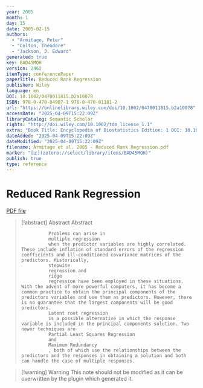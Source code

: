 ```yaml
---
year: 2005
month: 1
day: 15
date: 2005-02-15
authors:
  - "Armitage, Peter"
  - "Colton, Theodore"
  - "Jackson, J. Edward"
generated: true
key: BAD45MQH
version: 2462
itemType: conferencePaper
paperTitle: Reduced Rank Regression
publisher: Wiley
language: en
DOI: 10.1002/0470011815.b2a10078
ISBN: 978-0-470-84907-1 978-0-470-01181-2
url: "https://onlinelibrary.wiley.com/doi/10.1002/0470011815.b2a10078"
accessDate: "2025-04-09T15:22:09Z"
libraryCatalog: Semantic Scholar
rights: "http://doi.wiley.com/10.1002/tdm_license_1.1"
extra: "Book Title: Encyclopedia of Biostatistics Edition: 1 DOI: 10.1002/0470011815.b2a10078"
dateAdded: "2025-04-09T15:22:09Z"
dateModified: "2025-04-09T15:22:09Z"
filename: Armitage et al. 2005 - Reduced Rank Regression.pdf
marker: "[🇿](zotero://select/library/items/BAD45MQH)"
publish: true
type: reference
---
```

# Reduced Rank Regression

[PDF file](/Papers/PDFs/Armitage%20et%20al.%202005%20-%20Reduced%20Rank%20Regression.pdf)

> [!abstract] Abstract
> Abstract
>             
>               Problems can arise in
>               multiple regression
>               when the predictor variables are highly correlated. These include inflation of standard errors of the regression coefficients and ill‐conditioned covariance matrices of the predictors. Historically,
>               stepwise
>               regression and
>               ridge
>               regression have been employed in these situations. With the advent of more powerful computers, it has become a common practice to obtain the principal components of the predictors variables and use them as predictors. However, there is no guarantee that the largest components will be good predictors.
>               Latent root regression
>               is a possible alternative in which the response variable is included in the principal components solution. Two newer techniques are
>               Partial Least Squares Regression
>               and
>               Maximum Redundancy
>               , both of which use the relationships between the predictors and the responses in obtaining a solution and both can handle the case of multiple responses.

>[!warning] Warning
> This note should not be modified as it can be overwritten by the plugin which generated it.

